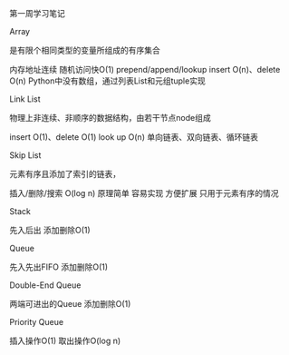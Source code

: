 第一周学习笔记

Array

是有限个相同类型的变量所组成的有序集合

内存地址连续
随机访问快O(1) prepend/append/lookup
insert O(n)、delete O(n)
Python中没有数组，通过列表List和元组tuple实现

Link List

物理上非连续、非顺序的数据结构，由若干节点node组成

insert O(1)、delete O(1)
look up O(n)
单向链表、双向链表、循环链表

Skip List

元素有序且添加了索引的链表，

插入/删除/搜索 O(log n)
原理简单
容易实现
方便扩展
只用于元素有序的情况

Stack

先入后出
添加删除O(1)

Queue

先入先出FIFO
添加删除O(1)

Double-End Queue

两端可进出的Queue
添加删除O(1)

Priority Queue

插入操作O(1)
取出操作O(log n)



